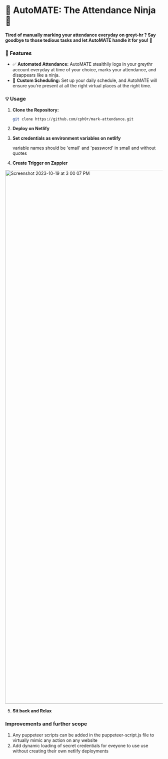 # 🚀 AutoMATE: The Attendance Ninja 🥋

**Tired of manually marking your attendance everyday on greyt-hr ? Say goodbye to those tedious tasks and let AutoMATE handle it for you! 🤖**

### 🌟 Features

- ✅ **Automated Attendance:** AutoMATE stealthily logs in your greythr account everyday at time of your choice, marks your attendance, and disappears like a ninja.
- 📆 **Custom Scheduling:** Set up your daily schedule, and AutoMATE will ensure you're present at all the right virtual places at the right time.

### 💡 Usage

1. **Clone the Repository:**

   ```bash
   git clone https://github.com/cph0r/mark-attendance.git

2. **Deploy on Netlify**

3. **Set credentials as environment variables on netlify**

    variable names should be 'email' and 'password' in small and without quotes

4. **Create Trigger on Zappier**

<img width="1700" alt="Screenshot 2023-10-19 at 3 00 07 PM" src="https://github.com/cph0r/mark-attendance/assets/40307242/edec1cc2-b979-47c9-9950-629561dfaf7f">

5. **Sit back and Relax**

### Improvements and further scope

1. Any puppeteer scripts can be added in the puppeteer-script.js file to virtually mimic any action on any website
2. Add dynamic loading of secret credentials for eveyone to use use without creating their own netlify deployments

